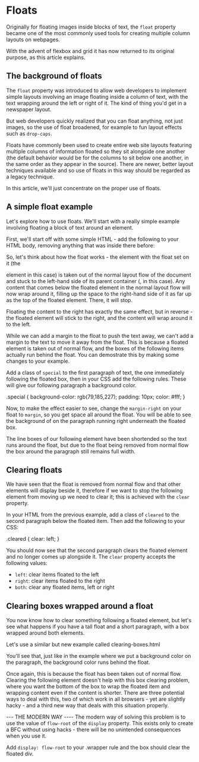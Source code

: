 # Floats #
Originally for floating images inside blocks of text, the `float` property became one of the most commonly used tools for creating multiple column layouts on webpages. 

With the advent of flexbox and grid it has now returned to its original purpose, as this article explains.

## The background of floats ##
The `float` property was introduced to allow web developers to implement simple layouts involving an image floating inside a column of text, with the text wrapping around the left or right of it. The kind of thing you'd get in a newspaper layout.

But web developers quickly realized that you can float anything, not just images, so the use of float broadened, for example to fun layout effects such as `drop-caps`.

Floats have commonly been used to create entire web site layouts featuring multiple columns of information floated so they sit alongside one another (the default behavior would be for the columns to sit below one another, in the same order as they appear in the source). There are newer, better layout techniques available and so use of floats in this way should be regarded as a legacy technique.

In this article, we'll just concentrate on the proper use of floats.

## A simple float example ##
Let's explore how to use floats. We'll start with a really simple example involving floating a block of text around an element.

First, we'll start off with some simple HTML - add the following to your HTML body, removing anything that was inside there before:

So, let's think about how the float works - the element with the float set on it (the <div> element in this case) is taken out of the normal layout flow of the document and stuck to the left-hand side of its parent container (<body>, in this case). Any content that comes below the floated element in the normal layout flow will now wrap around it, filling up the space to the right-hand side of it as far up as the top of the floated element. There, it will stop.

Floating the content to the right has exactly the same effect, but in reverse - the floated element will stick to the right, and the content will wrap around it to the left.

While we can add a margin to the float to push the text away, we can't add a margin to the text to move it away from the float. This is because a floated element is taken out of normal flow, and the boxes of the following items actually run behind the float. You can demostrate this by making some changes to your example.

Add a class of `special` to the first paragraph of text, the one immediately following the floated box, then in your CSS add the following rules. These will give our following paragraph a background color. 

.special {
  background-color: rgb(79,185,227);
  padding: 10px;
  color: #fff;
}

Now, to make the effect easier to see, change the `margin-right` on your float to `margin`, so you get space all around the float. You will be able to see the background of on the paragraph running right underneath the floated box.

The line boxes of our following element have been shortended so the text runs around the float, but due to the float being removed from normal flow the box around the paragraph still remains full width.

## Clearing floats ##
We have seen that the float is removed from normal flow and that other elements will display beside it, therefore if we want to stop the following element from moving up we need to clear it; this is achieved with the `clear` property.

In your HTML from the previous example, add a class of `cleared` to the second paragraph below the floated item. Then add the following to your CSS:

.cleared {
  clear: left;
}

You should now see that the second paragraph clears the floated element and no longer comes up alongside it. The `clear` property accepts the following values: 
  * `left`: clear items floated to the left
  * `right`: clear items floated to the right
  * `both`: clear any floated items, left or right

## Clearing boxes wrapped around a float ##
You now know how to clear something following a floated element, but let's see what happens if you have a tall float and a short paragraph, with a box wrapped around both elements. 

Let's use a similar but new example called clearing-boxes.html

You'll see that, just like in the example where we put a background color on the paragraph, the background color runs behind the float.

Once again, this is because the float has been taken out of normal flow. Clearing the following element doesn't help with this box clearing problem, where you want the bottom of the box to wrap the floated item and wrapping content even if the content is shorter. There are three potential ways to deal with this, two of which work in all browsers - yet are slightly hacky - and a third new way that deals with this situation properly.

--- THE MODERN WAY ----
The modern way of solving this problem is to use the value of `flow-root` of the `display` property. This exists only to create a BFC without using hacks - there will be no unintended consequences when you use it.

Add `display: flow-root` to your .wrapper rule and the box should clear the floated div.

